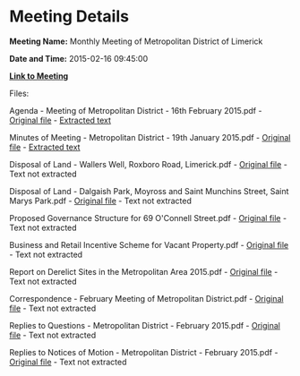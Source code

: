 # Meeting Details

**Meeting Name:** Monthly Meeting of Metropolitan District of Limerick

**Date and Time:** 2015-02-16 09:45:00

**[Link to Meeting](https://www.limerick.ie/council/whats-on/monthly-meeting-metropolitan-district-limerick-15)**

Files: 

Agenda - Meeting of Metropolitan District - 16th February 2015.pdf - [Original file](https://www.limerick.ie/sites/default/files/media/documents/2017-07/1%20agenda_february_2015.pdf) - [Extracted text](./Agenda%20-%20Meeting%20of%20Metropolitan%20District%20-%2016th%20February%202015.md)

Minutes of Meeting - Metropolitan District - 19th January 2015.pdf - [Original file](https://www.limerick.ie/sites/default/files/media/documents/2017-07/2%20minutes_of_meeting_19_january_2015_0.pdf) - [Extracted text](./Minutes%20of%20Meeting%20-%20Metropolitan%20District%20-%2019th%20January%202015.md)

Disposal of Land - Wallers Well, Roxboro Road, Limerick.pdf - [Original file](https://www.limerick.ie/sites/default/files/media/documents/2017-07/3%20section_183_wallers_well_roxboro_road.pdf) - Text not extracted

Disposal of Land - Dalgaish Park, Moyross and Saint Munchins Street, Saint Marys Park.pdf - [Original file](https://www.limerick.ie/sites/default/files/media/documents/2017-07/4%20section_183_dalgaish_park_and_st_munchins_street.pdf) - Text not extracted

Proposed Governance Structure for 69 O'Connell Street.pdf - [Original file](https://www.limerick.ie/sites/default/files/media/documents/2017-07/5%20report_on_69_oconnell_street.pdf) - Text not extracted

Business and Retail Incentive Scheme for Vacant Property.pdf - [Original file](https://www.limerick.ie/sites/default/files/media/documents/2017-07/6%20business_and_retail_incentive_scheme_for_vacant_property_0.pdf) - Text not extracted

Report on Derelict Sites in the Metropolitan Area 2015.pdf - [Original file](https://www.limerick.ie/sites/default/files/media/documents/2017-07/7%20derelict_sites_report_feb_2015.pdf) - Text not extracted

Correspondence - February Meeting of Metropolitan District.pdf - [Original file](https://www.limerick.ie/sites/default/files/media/documents/2017-07/8%20correspondence_1.pdf) - Text not extracted

Replies to Questions - Metropolitan District - February 2015.pdf - [Original file](https://www.limerick.ie/sites/default/files/media/documents/2017-07/9%20reply_to_questions.pdf) - Text not extracted

Replies to Notices of Motion - Metropolitan District - February 2015.pdf - [Original file](https://www.limerick.ie/sites/default/files/media/documents/2017-07/10%20replies_to_notices_of_motion_february_meeting.pdf) - Text not extracted

